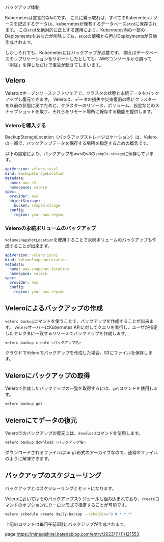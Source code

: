 



バックアップ体制

Kubernetesは宣言的なIaCです。
これに乗っ取れば、すべてのKuberentesリソースを記述するデータは、kubernetesが保有するデータベース`etcd`に保存されます。
この`etcd`を絶対的に正とする運用により、Kubernetes内の一部のDeploymentsをあなたが削除しても、`etcd`の情報から再びDeploymentsが自動作成されます。

しかしそれでも、Kubernetesにはバックアップが必要です。
例えばデータベースのレプリケーションをサポートしたとしても、AWSコンソールから誤って「削除」を押しただけで事故が起きてしまいます。




## Velero

Veleroはオープンソースソフトウェアで、クラスタの状態と永続データをバックアップし復元できます。
Veleroは、データの損失や災害復旧の際にクラスターを以前の状態に戻すために、クラスターのリソース、ボリューム、設定などのスナップショットを取り、それらをリモート場所に保存する機能を提供します。

### Veleroを導入する

BackupStorageLocation（バックアップストレージロケーション）は、Veleroの一部で、バックアップデータを保存する場所を指定するための概念です。

以下の設定により、バックアップをawsのs3の`sample-strage`に保存しています。

```yml
apiVersion: velero.io/v1
kind: BackupStorageLocation
metadata:
  name: aws-s3
  namespace: velero
spec:
  provider: aws
  objectStorage:
    bucket: sample-strage
  config:
    region: your-aws-region
```


### Veleroの永続ボリュームのバックアップ

`VolumeSnapshotLocation`を使用することで永続ボリュームのバックアップも作成することが出来ます。

```yml
apiVersion: velero.io/v1
kind: VolumeSnapshotLocation
metadata:
  name: aws-snapshot-location
  namespace: velero
spec:
  provider: aws
  config:
    region: your-aws-region
```



## Veleroによるバックアップの作成

`velero backup`コマンドを使うことで、バックアップを作成することが出来ます。
`Velero`サーバーはKubernetes APIに対してクエリを実行し、ユーザが指定したセレクタに一致するリソースでバックアップを作成します。

```sh
velero backup create <バックアップ名>
```

クラウドでVeleroでバックアップを作成した場合、S3にファイルを保存します。


## Veleroにバックアップの取得

Veleroで作成したバックアップの一覧を取得するには、`get`コマンドを使用します。

```sh
velero backup get
```


## Veleroにてデータの復元

Veleroでのバックアップの復元には、`download`コマンドを使用します。

```sh
velero backup download <バックアップ名>
```

ダウンロードされるファイルはtar.gz形式のアーカイブなので、通常のファイルのように解凍できます。


## バックアップのスケジューリング

バックアップとはスケジューリングとセットになります。

Veleroにおいてはそのバックアップスケジュールも組み込まれており、`create`コマンドのオプションにクーロン形式で指定することが可能です。

```sh
velero schedule create daily-backup --schedule="0 0 * * *"
```

上記のコマンドは毎日午前0時にバックアップが作成されます。




page:https://minegishirei.hatenablog.com/entry/2023/11/11/121553



